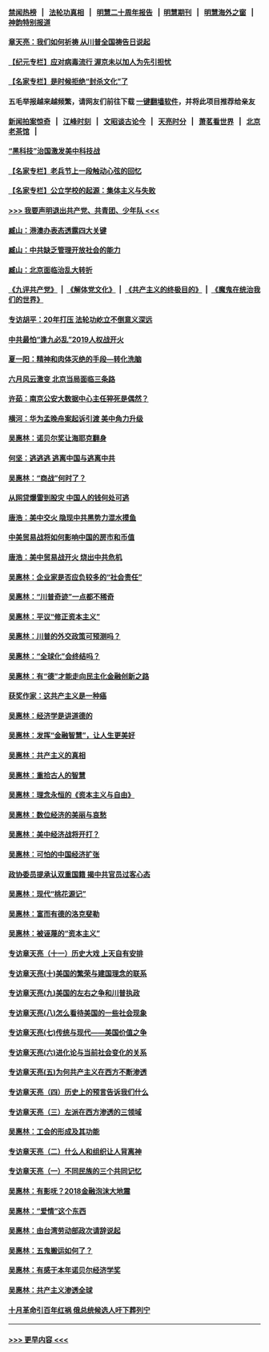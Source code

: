 #### [禁闻热榜](热点新闻.md?=0)  &nbsp;&nbsp;|&nbsp;&nbsp; [法轮功真相](https://github.com/gfw-breaker/truth/blob/master/README.md?=0) &nbsp;&nbsp;|&nbsp;&nbsp; [明慧二十周年报告](https://github.com/gfw-breaker/mh-reports/blob/master/README.md?=0) &nbsp;&nbsp;|&nbsp;&nbsp;[明慧期刊](https://github.com/gfw-breaker/mh-qikan) &nbsp;&nbsp;|&nbsp;&nbsp; [明慧海外之窗](https://github.com/gfw-breaker/mh-news/blob/master/README.md?=0) &nbsp;&nbsp;|&nbsp;&nbsp; [神韵特别报道](https://github.com/gfw-breaker/mh-news/blob/master/shenyun.md?=0)
#### [章天亮：我们如何祈祷 从川普全国祷告日说起](../pages/nsc423/n11944627.md?t=03170731) 
#### [【纪元专栏】应对病毒流行 渥京未以加人为先引担忧](../pages/nsc423/n11875714.md?t=03170731) 
#### [【名家专栏】是时候拒绝“封杀文化”了](../pages/nsc423/n11814093.md?t=03170731) 
#### 五毛举报越来越频繁，请网友们前往下载 [一键翻墙软件](https://github.com/gfw-breaker/ssr-accounts)，并将此项目推荐给亲友
#### [新闻拍案惊奇](https://github.com/gfw-breaker/banned-news/blob/master/pages/link4.md) &nbsp;&nbsp;|&nbsp;&nbsp; [江峰时刻](https://github.com/gfw-breaker/banned-news/blob/master/pages/link4.md) &nbsp;&nbsp;|&nbsp;&nbsp; [文昭谈古论今](https://github.com/gfw-breaker/banned-news/blob/master/pages/link4.md) &nbsp;&nbsp;|&nbsp;&nbsp; [天亮时分](https://github.com/gfw-breaker/banned-news/blob/master/pages/link4.md) &nbsp;&nbsp;|&nbsp;&nbsp; [萧茗看世界](https://github.com/gfw-breaker/banned-news/blob/master/pages/link4.md) &nbsp;&nbsp;|&nbsp;&nbsp; [北京老茶馆](https://github.com/gfw-breaker/banned-news/blob/master/pages/link4.md) &nbsp;&nbsp;|&nbsp;&nbsp; 
#### [“黑科技”治国激发美中科技战](../pages/nsc423/n11638056.md?t=03170731) 
#### [【名家专栏】老兵节上一段触动心弦的回忆](../pages/nsc423/n11646016.md?t=03170731) 
#### [【名家专栏】公立学校的起源：集体主义与失败](../pages/nsc423/n11601833.md?t=03170731) 
#### [>>> 我要声明退出共产党、共青团、少年队 <<<](https://github.com/begood0513/goodnews/blob/master/quit/letter.md) 
#### [臧山：港澳办表态透露四大关键](../pages/nsc423/n11421628.md?t=03170731) 
#### [臧山：中共缺乏管理开放社会的能力](../pages/nsc423/n11407457.md?t=03170731) 
#### [臧山：北京面临治乱大转折](../pages/nsc423/n11406895.md?t=03170731) 
#### [《九评共产党》](https://github.com/begood0513/9ping.md/blob/master/README.md) &nbsp;|&nbsp; [《解体党文化》](../../../../jtdwh.md/blob/master/README.md)  &nbsp;|&nbsp; [《共产主义的终极目的》](../../../../gczydzjmd.md/blob/master/README.md) &nbsp;|&nbsp; [《魔鬼在统治我们的世界》](../../../../mgztzwmdsj.md/blob/master/README.md) 
#### [专访胡平：20年打压 法轮功屹立不倒意义深远](../pages/nsc423/n11398800.md?t=03170731) 
#### [中共最怕“逢九必乱”2019人权战开火](../pages/nsc423/n11385248.md?t=03170731) 
#### [夏一阳：精神和肉体灭绝的手段—转化洗脑](../pages/nsc423/n11368250.md?t=03170731) 
#### [六月风云激变 北京当局面临三条路](../pages/nsc423/n11313668.md?t=03170731) 
#### [许茹：南京公安大数据中心主任猝死是偶然？](../pages/nsc423/n11064744.md?t=03170731) 
#### [横河：华为孟晚舟案起诉引渡 美中角力升级](../pages/nsc423/n11027230.md?t=03170731) 
#### [吴惠林：诺贝尔奖让海耶克翻身](../pages/nsc423/n10890049.md?t=03170731) 
#### [何坚：逃逃逃 逃离中国与逃离中共](../pages/nsc423/n10592891.md?t=03170731) 
#### [吴惠林：“商战”何时了？](../pages/nsc423/n10573558.md?t=03170731) 
#### [从网贷爆雷到股灾 中国人的钱何处可逃](../pages/nsc423/n10572800.md?t=03170731) 
#### [唐浩：美中交火 隐现中共黑势力混水摸鱼](../pages/nsc423/n10544040.md?t=03170731) 
#### [中美贸易战将如何影响中国的房市和币值](../pages/nsc423/n10543697.md?t=03170731) 
#### [唐浩：美中贸易战开火 烧出中共危机](../pages/nsc423/n10540126.md?t=03170731) 
#### [吴惠林：企业家是否应负较多的“社会责任”](../pages/nsc423/n10535022.md?t=03170731) 
#### [吴惠林：“川普奇迹”一点都不稀奇](../pages/nsc423/n10512808.md?t=03170731) 
#### [吴惠林：平议“修正资本主义”](../pages/nsc423/n10495724.md?t=03170731) 
#### [吴惠林：川普的外交政策可预测吗？](../pages/nsc423/n10462387.md?t=03170731) 
#### [吴惠林：“全球化”会终结吗？](../pages/nsc423/n10452838.md?t=03170731) 
#### [吴惠林：有“德”才能走向民主化金融创新之路](../pages/nsc423/n10432292.md?t=03170731) 
#### [获奖作家：这共产主义是一种癌](../pages/nsc423/n10431541.md?t=03170731) 
#### [吴惠林：经济学是讲道德的](../pages/nsc423/n10398014.md?t=03170731) 
#### [吴惠林：发挥“金融智慧”，让人生更美好](../pages/nsc423/n10375019.md?t=03170731) 
#### [吴惠林：共产主义的真相](../pages/nsc423/n10351394.md?t=03170731) 
#### [吴惠林：重拾古人的智慧](../pages/nsc423/n10337691.md?t=03170731) 
#### [吴惠林：理念永恒的《资本主义与自由》](../pages/nsc423/n10316274.md?t=03170731) 
#### [吴惠林：数位经济的美丽与哀愁](../pages/nsc423/n10292946.md?t=03170731) 
#### [吴惠林：美中经济战将开打？](../pages/nsc423/n10258825.md?t=03170731) 
#### [吴惠林：可怕的中国经济扩张](../pages/nsc423/n10219147.md?t=03170731) 
#### [政协委员提承认双重国籍 揭中共官员过客心态](../pages/nsc423/n10208809.md?t=03170731) 
#### [吴惠林：现代“桃花源记”](../pages/nsc423/n10185234.md?t=03170731) 
#### [吴惠林：富而有德的洛克斐勒](../pages/nsc423/n10142264.md?t=03170731) 
#### [吴惠林：被诬蔑的“资本主义”](../pages/nsc423/n10124816.md?t=03170731) 
#### [专访章天亮（十一）历史大戏 上天自有安排](../pages/nsc423/n10094905.md?t=03170731) 
#### [专访章天亮(十)美国的繁荣与建国理念的联系](../pages/nsc423/n10094899.md?t=03170731) 
#### [专访章天亮(九)美国的左右之争和川普执政](../pages/nsc423/n10094889.md?t=03170731) 
#### [专访章天亮(八)怎么看待美国的一些社会现象](../pages/nsc423/n10094857.md?t=03170731) 
#### [专访章天亮(七)传统与现代——美国价值之争](../pages/nsc423/n10093140.md?t=03170731) 
#### [专访章天亮(六)进化论与当前社会变化的关系](../pages/nsc423/n10092036.md?t=03170731) 
#### [专访章天亮(五)为何共产主义在西方不断渗透](../pages/nsc423/n10083620.md?t=03170731) 
#### [专访章天亮（四）历史上的预言告诉我们什么](../pages/nsc423/n10083606.md?t=03170731) 
#### [专访章天亮（三）左派在西方渗透的三领域](../pages/nsc423/n10081115.md?t=03170731) 
#### [吴惠林：工会的形成及其功能](../pages/nsc423/n10080633.md?t=03170731) 
#### [专访章天亮（二）什么人和组织让人背离神](../pages/nsc423/n10076637.md?t=03170731) 
#### [专访章天亮（一）不同民族的三个共同记忆](../pages/nsc423/n10074188.md?t=03170731) 
#### [吴惠林：有影呒？2018金融泡沫大地震](../pages/nsc423/n10040534.md?t=03170731) 
#### [吴惠林：“爱情”这个东西](../pages/nsc423/n10019423.md?t=03170731) 
#### [吴惠林：由台湾劳动部政次请辞说起](../pages/nsc423/n9979679.md?t=03170731) 
#### [吴惠林：五鬼搬运如何了？](../pages/nsc423/n9925338.md?t=03170731) 
#### [吴惠林：有感于本年诺贝尔经济学奖](../pages/nsc423/n9871883.md?t=03170731) 
#### [吴惠林：共产主义渗透全球](../pages/nsc423/n9812748.md?t=03170731) 
#### [十月革命引百年红祸 俄总统候选人吁下葬列宁](../pages/nsc423/n9810182.md?t=03170731) 

----
#### [ >>> 更早内容 <<< ](../indexes/nsc423-earlier.md)
